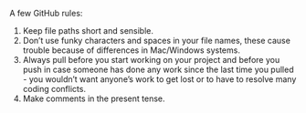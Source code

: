 A few GitHub rules:

1. Keep file paths short and sensible.
2. Don’t use funky characters and spaces in your file names, these cause trouble because of differences in Mac/Windows systems.
3. Always pull before you start working on your project and before you push in case someone has done any work since the last time you pulled - you wouldn’t want anyone’s work to get lost or to have to resolve many coding conflicts.
4. Make comments in the present tense.
